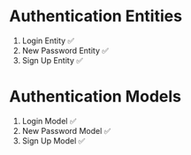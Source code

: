 # Authentication Entities

1. Login Entity ✅
2. New Password Entity ✅
3. Sign Up Entity ✅

# Authentication Models

1. Login Model ✅
2. New Password Model ✅
3. Sign Up Model ✅
